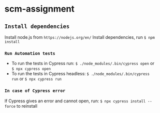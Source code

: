 # scm-assignment

## `Install dependencies`

Install node.js from `https://nodejs.org/en/`
Install dependencies, run `$ npm install`

### `Run Automation tests`

- To run the tests in Cypress run: `$ ./node_modules/.bin/cypress open` or `$ npx cypress open` 
- To run the tests in Cypress headless: `$ ./node_modules/.bin/cypress run` or `$ npx cypress run`

### `In case of Cypress error`

If Cypress gives an error and cannot open, run: `$ npx cypress install --force` to reinstall 
